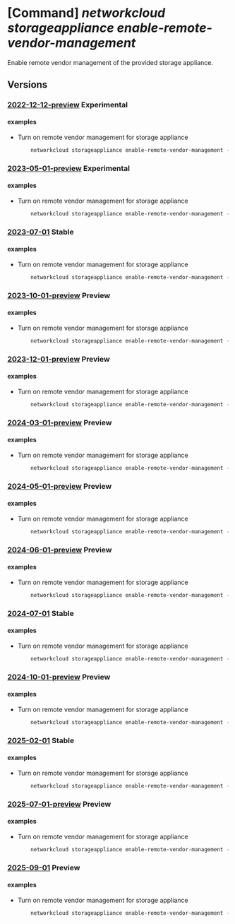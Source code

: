 # [Command] _networkcloud storageappliance enable-remote-vendor-management_

Enable remote vendor management of the provided storage appliance.

## Versions

### [2022-12-12-preview](/Resources/mgmt-plane/L3N1YnNjcmlwdGlvbnMve30vcmVzb3VyY2Vncm91cHMve30vcHJvdmlkZXJzL21pY3Jvc29mdC5uZXR3b3JrY2xvdWQvc3RvcmFnZWFwcGxpYW5jZXMve30vZW5hYmxlcmVtb3RldmVuZG9ybWFuYWdlbWVudA==/2022-12-12-preview.xml) **Experimental**

<!-- mgmt-plane /subscriptions/{}/resourcegroups/{}/providers/microsoft.networkcloud/storageappliances/{}/enableremotevendormanagement 2022-12-12-preview -->

#### examples

- Turn on remote vendor management for storage appliance
    ```bash
        networkcloud storageappliance enable-remote-vendor-management --resource-group "resourceGroupName" --storage-appliance-name "storageApplianceName"
    ```

### [2023-05-01-preview](/Resources/mgmt-plane/L3N1YnNjcmlwdGlvbnMve30vcmVzb3VyY2Vncm91cHMve30vcHJvdmlkZXJzL21pY3Jvc29mdC5uZXR3b3JrY2xvdWQvc3RvcmFnZWFwcGxpYW5jZXMve30vZW5hYmxlcmVtb3RldmVuZG9ybWFuYWdlbWVudA==/2023-05-01-preview.xml) **Experimental**

<!-- mgmt-plane /subscriptions/{}/resourcegroups/{}/providers/microsoft.networkcloud/storageappliances/{}/enableremotevendormanagement 2023-05-01-preview -->

#### examples

- Turn on remote vendor management for storage appliance
    ```bash
        networkcloud storageappliance enable-remote-vendor-management --resource-group "resourceGroupName" --storage-appliance-name "storageApplianceName"
    ```

### [2023-07-01](/Resources/mgmt-plane/L3N1YnNjcmlwdGlvbnMve30vcmVzb3VyY2Vncm91cHMve30vcHJvdmlkZXJzL21pY3Jvc29mdC5uZXR3b3JrY2xvdWQvc3RvcmFnZWFwcGxpYW5jZXMve30vZW5hYmxlcmVtb3RldmVuZG9ybWFuYWdlbWVudA==/2023-07-01.xml) **Stable**

<!-- mgmt-plane /subscriptions/{}/resourcegroups/{}/providers/microsoft.networkcloud/storageappliances/{}/enableremotevendormanagement 2023-07-01 -->

#### examples

- Turn on remote vendor management for storage appliance
    ```bash
        networkcloud storageappliance enable-remote-vendor-management --resource-group "resourceGroupName" --storage-appliance-name "storageApplianceName"
    ```

### [2023-10-01-preview](/Resources/mgmt-plane/L3N1YnNjcmlwdGlvbnMve30vcmVzb3VyY2Vncm91cHMve30vcHJvdmlkZXJzL21pY3Jvc29mdC5uZXR3b3JrY2xvdWQvc3RvcmFnZWFwcGxpYW5jZXMve30vZW5hYmxlcmVtb3RldmVuZG9ybWFuYWdlbWVudA==/2023-10-01-preview.xml) **Preview**

<!-- mgmt-plane /subscriptions/{}/resourcegroups/{}/providers/microsoft.networkcloud/storageappliances/{}/enableremotevendormanagement 2023-10-01-preview -->

#### examples

- Turn on remote vendor management for storage appliance
    ```bash
        networkcloud storageappliance enable-remote-vendor-management --resource-group "resourceGroupName" --storage-appliance-name "storageApplianceName"
    ```

### [2023-12-01-preview](/Resources/mgmt-plane/L3N1YnNjcmlwdGlvbnMve30vcmVzb3VyY2Vncm91cHMve30vcHJvdmlkZXJzL21pY3Jvc29mdC5uZXR3b3JrY2xvdWQvc3RvcmFnZWFwcGxpYW5jZXMve30vZW5hYmxlcmVtb3RldmVuZG9ybWFuYWdlbWVudA==/2023-12-01-preview.xml) **Preview**

<!-- mgmt-plane /subscriptions/{}/resourcegroups/{}/providers/microsoft.networkcloud/storageappliances/{}/enableremotevendormanagement 2023-12-01-preview -->

#### examples

- Turn on remote vendor management for storage appliance
    ```bash
        networkcloud storageappliance enable-remote-vendor-management --resource-group "resourceGroupName" --storage-appliance-name "storageApplianceName"
    ```

### [2024-03-01-preview](/Resources/mgmt-plane/L3N1YnNjcmlwdGlvbnMve30vcmVzb3VyY2Vncm91cHMve30vcHJvdmlkZXJzL21pY3Jvc29mdC5uZXR3b3JrY2xvdWQvc3RvcmFnZWFwcGxpYW5jZXMve30vZW5hYmxlcmVtb3RldmVuZG9ybWFuYWdlbWVudA==/2024-03-01-preview.xml) **Preview**

<!-- mgmt-plane /subscriptions/{}/resourcegroups/{}/providers/microsoft.networkcloud/storageappliances/{}/enableremotevendormanagement 2024-03-01-preview -->

#### examples

- Turn on remote vendor management for storage appliance
    ```bash
        networkcloud storageappliance enable-remote-vendor-management --resource-group "resourceGroupName" --storage-appliance-name "storageApplianceName"
    ```

### [2024-05-01-preview](/Resources/mgmt-plane/L3N1YnNjcmlwdGlvbnMve30vcmVzb3VyY2Vncm91cHMve30vcHJvdmlkZXJzL21pY3Jvc29mdC5uZXR3b3JrY2xvdWQvc3RvcmFnZWFwcGxpYW5jZXMve30vZW5hYmxlcmVtb3RldmVuZG9ybWFuYWdlbWVudA==/2024-05-01-preview.xml) **Preview**

<!-- mgmt-plane /subscriptions/{}/resourcegroups/{}/providers/microsoft.networkcloud/storageappliances/{}/enableremotevendormanagement 2024-05-01-preview -->

#### examples

- Turn on remote vendor management for storage appliance
    ```bash
        networkcloud storageappliance enable-remote-vendor-management --resource-group "resourceGroupName" --storage-appliance-name "storageApplianceName"
    ```

### [2024-06-01-preview](/Resources/mgmt-plane/L3N1YnNjcmlwdGlvbnMve30vcmVzb3VyY2Vncm91cHMve30vcHJvdmlkZXJzL21pY3Jvc29mdC5uZXR3b3JrY2xvdWQvc3RvcmFnZWFwcGxpYW5jZXMve30vZW5hYmxlcmVtb3RldmVuZG9ybWFuYWdlbWVudA==/2024-06-01-preview.xml) **Preview**

<!-- mgmt-plane /subscriptions/{}/resourcegroups/{}/providers/microsoft.networkcloud/storageappliances/{}/enableremotevendormanagement 2024-06-01-preview -->

#### examples

- Turn on remote vendor management for storage appliance
    ```bash
        networkcloud storageappliance enable-remote-vendor-management --resource-group "resourceGroupName" --storage-appliance-name "storageApplianceName"
    ```

### [2024-07-01](/Resources/mgmt-plane/L3N1YnNjcmlwdGlvbnMve30vcmVzb3VyY2Vncm91cHMve30vcHJvdmlkZXJzL21pY3Jvc29mdC5uZXR3b3JrY2xvdWQvc3RvcmFnZWFwcGxpYW5jZXMve30vZW5hYmxlcmVtb3RldmVuZG9ybWFuYWdlbWVudA==/2024-07-01.xml) **Stable**

<!-- mgmt-plane /subscriptions/{}/resourcegroups/{}/providers/microsoft.networkcloud/storageappliances/{}/enableremotevendormanagement 2024-07-01 -->

#### examples

- Turn on remote vendor management for storage appliance
    ```bash
        networkcloud storageappliance enable-remote-vendor-management --resource-group "resourceGroupName" --storage-appliance-name "storageApplianceName"
    ```

### [2024-10-01-preview](/Resources/mgmt-plane/L3N1YnNjcmlwdGlvbnMve30vcmVzb3VyY2Vncm91cHMve30vcHJvdmlkZXJzL21pY3Jvc29mdC5uZXR3b3JrY2xvdWQvc3RvcmFnZWFwcGxpYW5jZXMve30vZW5hYmxlcmVtb3RldmVuZG9ybWFuYWdlbWVudA==/2024-10-01-preview.xml) **Preview**

<!-- mgmt-plane /subscriptions/{}/resourcegroups/{}/providers/microsoft.networkcloud/storageappliances/{}/enableremotevendormanagement 2024-10-01-preview -->

#### examples

- Turn on remote vendor management for storage appliance
    ```bash
        networkcloud storageappliance enable-remote-vendor-management --resource-group "resourceGroupName" --storage-appliance-name "storageApplianceName"
    ```

### [2025-02-01](/Resources/mgmt-plane/L3N1YnNjcmlwdGlvbnMve30vcmVzb3VyY2Vncm91cHMve30vcHJvdmlkZXJzL21pY3Jvc29mdC5uZXR3b3JrY2xvdWQvc3RvcmFnZWFwcGxpYW5jZXMve30vZW5hYmxlcmVtb3RldmVuZG9ybWFuYWdlbWVudA==/2025-02-01.xml) **Stable**

<!-- mgmt-plane /subscriptions/{}/resourcegroups/{}/providers/microsoft.networkcloud/storageappliances/{}/enableremotevendormanagement 2025-02-01 -->

#### examples

- Turn on remote vendor management for storage appliance
    ```bash
        networkcloud storageappliance enable-remote-vendor-management --resource-group "resourceGroupName" --storage-appliance-name "storageApplianceName"
    ```

### [2025-07-01-preview](/Resources/mgmt-plane/L3N1YnNjcmlwdGlvbnMve30vcmVzb3VyY2Vncm91cHMve30vcHJvdmlkZXJzL21pY3Jvc29mdC5uZXR3b3JrY2xvdWQvc3RvcmFnZWFwcGxpYW5jZXMve30vZW5hYmxlcmVtb3RldmVuZG9ybWFuYWdlbWVudA==/2025-07-01-preview.xml) **Preview**

<!-- mgmt-plane /subscriptions/{}/resourcegroups/{}/providers/microsoft.networkcloud/storageappliances/{}/enableremotevendormanagement 2025-07-01-preview -->

#### examples

- Turn on remote vendor management for storage appliance
    ```bash
        networkcloud storageappliance enable-remote-vendor-management --resource-group "resourceGroupName" --storage-appliance-name "storageApplianceName"
    ```

### [2025-09-01](/Resources/mgmt-plane/L3N1YnNjcmlwdGlvbnMve30vcmVzb3VyY2Vncm91cHMve30vcHJvdmlkZXJzL21pY3Jvc29mdC5uZXR3b3JrY2xvdWQvc3RvcmFnZWFwcGxpYW5jZXMve30vZW5hYmxlcmVtb3RldmVuZG9ybWFuYWdlbWVudA==/2025-09-01.xml) **Preview**

<!-- mgmt-plane /subscriptions/{}/resourcegroups/{}/providers/microsoft.networkcloud/storageappliances/{}/enableremotevendormanagement 2025-09-01 -->

#### examples

- Turn on remote vendor management for storage appliance
    ```bash
        networkcloud storageappliance enable-remote-vendor-management --resource-group "resourceGroupName" --storage-appliance-name "storageApplianceName"
    ```

